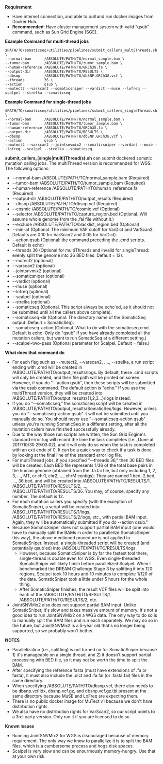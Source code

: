 **Requirement**
* Have internet connection, and able to pull and run docker images from Docker Hub.
* **Recommended**: Have cluster management system with valid "qsub" command, such as Sun Grid Engine (SGE).

**Example Command for multi-thread jobs**
```
$PATH/TO/somaticseq/utilities/pipelines/submit_callers_multiThreads.sh \
--normal-bam      /ABSOLUTE/PATH/TO/normal_sample.bam \
--tumor-bam       /ABSOLUTE/PATH/TO/tumor_sample.bam \
--human-reference /ABSOLUTE/PATH/TO/GRCh38.fa \
--output-dir      /ABSOLUTE/PATH/TO/RESULTS \
--dbsnp           /ABSOLUTE/PATH/TO/dbSNP.GRCh38.vcf \
--threads         36 \
--action          qsub \
--mutect2 --varscan2 --somaticsniper --vardict --muse --lofreq --scalpel --strelka --somaticseq
```

**Example Command for single-thread jobs**
```
$PATH/TO/somaticseq/utilities/pipelines/submit_callers_singleThread.sh \
--normal-bam      /ABSOLUTE/PATH/TO/normal_sample.bam \
--tumor-bam       /ABSOLUTE/PATH/TO/tumor_sample.bam \
--human-reference /ABSOLUTE/PATH/TO/GRCh38.fa \
--output-dir      /ABSOLUTE/PATH/TO/RESULTS \
--dbsnp           /ABSOLUTE/PATH/TO/dbSNP.GRCh38.vcf \
--action          qsub \
--mutect2 --varscan2 --jointsnvmix2 --somaticsniper --vardict --muse --lofreq --scalpel --strelka --somaticseq
```

**submit_callers_[single|multi]Thread(s).sh** can submit dockered somatic mutation calling jobs. The multiThread version is recommended for WGS. The following options:
* --normal-bam /ABSOLUTE/PATH/TO/normal_sample.bam (Required)
* --tumor-bam /ABSOLUTE/PATH/TO/tumor_sample.bam (Required)
* --human-reference /ABSOLUTE/PATH/TO/human_reference.fa (Required)
* --output-dir /ABSOLUTE/PATH/TO/output_results (Required)
* --dbsnp /ABSOLUTE/PATH/TO/dbsnp.vcf (Required)
* --cosmic /ABSOLUTE/PATH/TO/cosmic.vcf (Optional)
* --selector /ABSOLUTE/PATH/TO/capture_region.bed (Optional. Will assume whole genome from the .fai file without it.)
* --exclude /ABSOLUTE/PATH/TO/blacklist_region.bed (Optional)
* --min-af (Optional. The minimum VAF cutoff for VarDict and VarScan2. Defaults are 0.10 for VarScan2 and 0.05 for VarDict).
* --action qsub (Optional: the command preceding the .cmd scripts. Default is echo)
* --threads 36 (Optional for multiThreads and invalid for singleThread: evenly split the genome into 36 BED files. Default = 12).
* --mutect2 (optional)
* --varscan2 (optional)
* --jointsnvmix2 (optional)
* --somaticsniper (optional)
* --vardict (optional)
* --muse (optional)
* --lofreq (optional)
* --scalpel (optional)
* --strelka (optional)
* --somaticseq (Optional. This script always be echo'ed, as it should not be submitted until all the callers above complete).
* --somaticseq-dir (Optional. The directory name of the SomaticSeq output. Default = SomaticSeq).
* --somaticseq-action (Optional. What to do with the somaticseq.cmd. Default is echo. Only do "qsub" if you have already completed all the mutation callers, but want to run SomaticSeq at a different setting.)
* --scalpel-two-pass (Optional parameter for Scalpel. Default = false.)


**What does that command do**

* For each flag such as --mutect2, --varscan2, ...., --strelka, a run script ending with .cmd will be created in /ABSOLUTE/PATH/TO/output_results/logs. By default, these .cmd scripts will only be created, and their file path will be printed on screen. However, if you do "--action qsub", then these scripts will be submitted via the qsub command. The default action is "echo." If you use the multiThread version, they will be created into /ABSOLUTE/PATH/TO/output_results/{1,2,3...}/logs instead. 
* If you do "--somaticseq," the somaticseq script will be created in /ABSOLUTE/PATH/TO/output_results/SomaticSeq/logs. However, unless you do "--somaticseq-action qsub" it will not be submitted until you manually do so. You should never use "--somaticseq-action qsub" unless you're running SomaticSeq in a different setting, after all the mutation callers have finished successfully already. 
* Due to the way those run scripts are written, the Sun Grid Engine's standard error log will record the time the task completes (i.e., Done at 2017/10/30 29:03:02), and it will only do so when the task is completed with an exit code of 0. It can be a quick way to check if a task is done, by looking at the final line of the standard error log file.
* For multiThread jobs, if you specified "--threads 36," then 36 BED files will be created. Each BED file represents 1/36 of the total base pairs in the human genome (obtained from the .fa.fai file, but only including 1, 2, 3, ..., MT, or chr1, chr2, ..., chrM contigs). They are named 1.bed, 2.bed, ..., 36.bed, and will be created into /ABSOLUTE/PATH/TO/RESULTS/1, /ABSOLUTE/PATH/TO/RESULTS/2, ..., /ABSOLUTE/PATH/TO/RESULTS/36. You may, of course, specify any number. The default is 12.
* For each mutation callers you specify (with the exception of SomaticSniper), a script will be created into /ABSOLUTE/PATH/TO/RESULTS/1/logs, /ABSOLUTE/PATH/TO/RESULTS/2/logs, etc., with partial BAM input.  Again, they will be automatically submitted if you do --action qsub."
* Because SomaticSniper does not support partial BAM input (one would have to manually split the BAMs in order to parallelize SomaticSniper this way), the above mentioned procedure is not applied to SomaticSniper. Instead, a single-threaded script will be created (and potentially qsub'ed) into /ABSOLUTE/PATH/TO/RESULTS/logs.
  * However, because SomaticSniper is by far the fastest tool there, single-thread is doable even for WGS. Even single-threaded SomaticSniper will likely finish before parallelized Scalpel. When I benchmarked the DREAM Challenge Stage 3 by splitting it into 120 regions, Scalpel took 10 hours and 10 minutes to complete 1/120 of the data. SomaticSniper took a little under 5 hours for the whole thing. 
  * After SomaticSniper finishes, the result VCF files will be split into each of the /ABSOLUTE/PATH/TO/RESULTS/1, /ABSOLUTE/PATH/TO/RESULTS/2, etc. 
* JointSNVMix2 also does not support partial BAM input. Unlike SomaticSniper, it's slow and takes massive amount of memory. It's not a good idea to run JointSNVMix2 on a WGS data. The only way to do so is to manually split the BAM files and run each separately. We may do so in the future, but JointSNVMix2 is a 5-year old that's no longer being supported, so we probably won't bother. 


**NOTES**
* Parallelization (i.e., splitting) is not turned on for SomaticSniper because 1) it's manageable on a single thread, and 2) it doesn't support partial processing with BED file, so it may not be worth the time to split the BAM.
* After specifying the reference fasta (must have extensions of .fa or fasta), it must also include the .dict and .fa.fai (or .fasta.fai) files in the same directory.
* When specifying /ABSOLUTE/PATH/TO/dbsnp.vcf, there also needs to be dbsnp.vcf.idx, dbsnp.vcf.gz, and dbsnp.vcf.gz.tbi present at the same directory because MuSE and LoFreq are expecting them.
* There is no public docker image for MuTect v1 because we don't have distribution rights.
* We also have no distribution rights for VarScan2, so our script points to a 3rd-party version. Only run it if you are licensed to do so. 

**Known Issues**
* Running JointSNVMix2 for WGS is discouraged because of memory requirement. The only way we know to parallelize it is to split the BAM files, which is a cumbersome process and hogs disk spaces.
* Scalpel is very slow and can be enourmously memory-hungry. Use that at your own risk. 
